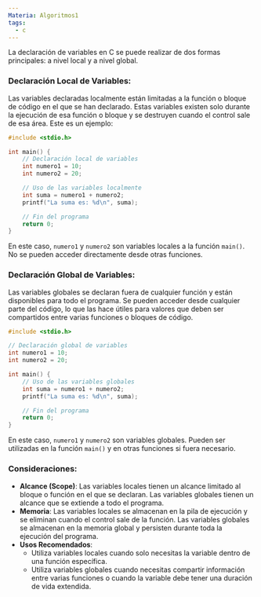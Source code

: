 ```yaml
---
Materia: Algoritmos1
tags:
  - c
---
```

La declaración de variables en C se puede realizar de dos formas principales: a nivel local y a nivel global. 
### Declaración Local de Variables:
Las variables declaradas localmente están limitadas a la función o bloque de código en el que se han declarado. Estas variables existen solo durante la ejecución de esa función o bloque y se destruyen cuando el control sale de esa área. Este es un ejemplo:
```c
#include <stdio.h>

int main() {
    // Declaración local de variables
    int numero1 = 10;
    int numero2 = 20;

    // Uso de las variables localmente
    int suma = numero1 + numero2;
    printf("La suma es: %d\n", suma);

    // Fin del programa
    return 0;
}
```
En este caso, `numero1` y `numero2` son variables locales a la función `main()`. No se pueden acceder directamente desde otras funciones.
### Declaración Global de Variables:
Las variables globales se declaran fuera de cualquier función y están disponibles para todo el programa. Se pueden acceder desde cualquier parte del código, lo que las hace útiles para valores que deben ser compartidos entre varias funciones o bloques de código. 
```c
#include <stdio.h>

// Declaración global de variables
int numero1 = 10;
int numero2 = 20;

int main() {
    // Uso de las variables globales
    int suma = numero1 + numero2;
    printf("La suma es: %d\n", suma);

    // Fin del programa
    return 0;
}
```
En este caso, `numero1` y `numero2` son variables globales. Pueden ser utilizadas en la función `main()` y en otras funciones si fuera necesario.
### Consideraciones:
- **Alcance (Scope)**: Las variables locales tienen un alcance limitado al bloque o función en el que se declaran. Las variables globales tienen un alcance que se extiende a todo el programa.
- **Memoria**: Las variables locales se almacenan en la pila de ejecución y se eliminan cuando el control sale de la función. Las variables globales se almacenan en la memoria global y persisten durante toda la ejecución del programa.
- **Usos Recomendados**:
    - Utiliza variables locales cuando solo necesitas la variable dentro de una función específica.
    - Utiliza variables globales cuando necesitas compartir información entre varias funciones o cuando la variable debe tener una duración de vida extendida.